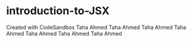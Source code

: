 # introduction-to-JSX
Created with CodeSandbox
Taha Ahmed
Taha Ahmed
Taha Ahmed
Taha Ahmed
Taha Ahmed
Taha Ahmed
Taha Ahmed
